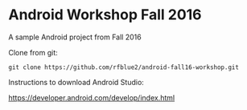 # Android Workshop Fall 2016
A sample Android project from Fall 2016

Clone from git:

`git clone https://github.com/rfblue2/android-fall16-workshop.git`

Instructions to download Android Studio:

https://developer.android.com/develop/index.html
